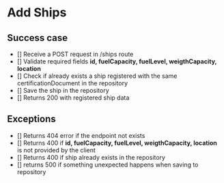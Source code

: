 # Add Ships

## Success case
- [] Receive a POST request in /ships route
- [] Validate required fields **id, fuelCapacity, fuelLevel, weigthCapacity, location**
- [] Check if already exists a ship registered with the same certificationDocument in the repository
- [] Save the ship in the repository
- [] Returns 200 with registered ship data

## Exceptions
- [] Returns 404 error if the endpoint not exists
- [] Returns 400 if **id, fuelCapacity, fuelLevel, weigthCapacity, location** is not provided by the client
- [] Returns 400 if ship already exists in the repository
- [] returns 500 if something unexpected happens when saving to repository